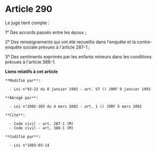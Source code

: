 # Article 290

Le juge tient compte :

1° Des accords passés entre les époux ;

2° Des renseignements qui ont été recueillis dans l'enquête et la contre-enquête sociale prévues à l'article 287-1 ;

3° Des sentiments exprimés par les enfants mineurs dans les conditions prévues à l'article 388-1.

**Liens relatifs à cet article**

	**Modifié par**:

	  - Loi n°93-22 du 8 janvier 1993 - art. 57 () JORF 9 janvier 1993

	**Abrogé par**:

	  - Loi n°2002-305 du 4 mars 2002 - art. 1 () JORF 5 mars 2002

	**Cite**:

	  - Code civil - art. 287-1 (M)
	  - Code civil - art. 388-1 (M)

	**Codifié par**:

	  - Loi n°1803-03-14
